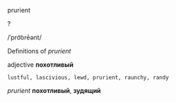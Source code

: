 prurient

?

/ˈpro͝orēənt/

Definitions of _prurient_

adjective
**похотливый**

    lustful, lascivious, lewd, prurient, raunchy, randy

_prurient_
**похотливый**, **зудящий**